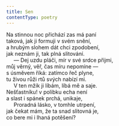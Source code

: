 ```yaml
---
title: Sen
contentType: poetry
---
```


<section>

Na stinnou noc přichází zas má paní  
taková, jak ji formuji v svém snění,  
a hrubým slohem dát chci zpodobení,  
jak neznám ji, tak plná slitování.  
     — Dej uzdu pláči, mír v své srdce přijmi,  
můj věrný, věř, čas míru nepomine —  
s úsměvem říká: zatímco řeč plyne,  
tu živou růži rtů svých nabízí mi.  
     V ten mžik ji líbám, líbá mě a saje.  
Nešťastníku! v polibku echa není  
a slast i spánek prchá, unikaje,  
     Proradná lásko, v tomhle utrpení,  
jak čekat mám, že ta snad slitovná je,  
co bere mi i lhaná potěšení?

</section>
